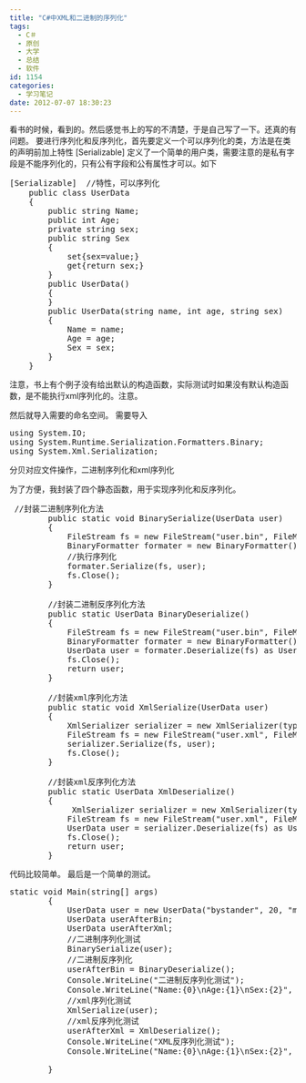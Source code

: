 ```yaml
---
title: "C#中XML和二进制的序列化"
tags:
  - C＃
  - 原创
  - 大学
  - 总结
  - 软件
id: 1154
categories:
  - 学习笔记
date: 2012-07-07 18:30:23
---
```


看书的时候，看到的。然后感觉书上的写的不清楚，于是自己写了一下。还真的有问题。
要进行序列化和反序列化，首先要定义一个可以序列化的类，方法是在类的声明前加上特性
[Serializable]
定义了一个简单的用户类，需要注意的是私有字段是不能序列化的，只有公有字段和公有属性才可以。如下

<pre class="lang:c# decode:true " >[Serializable]  //特性，可以序列化
    public class UserData
    {
        public string Name;
        public int Age;
        private string sex;
        public string Sex
        {
            set{sex=value;}
            get{return sex;}
        }
        public UserData() 
        { 
        }
        public UserData(string name, int age, string sex)
        {
            Name = name;
            Age = age;
            Sex = sex;
        }
    }</pre> 
注意，书上有个例子没有给出默认的构造函数，实际测试时如果没有默认构造函数，是不能执行xml序列化的。注意。

然后就导入需要的命名空间。
需要导入

<pre class="lang:c# decode:true " >using System.IO;
using System.Runtime.Serialization.Formatters.Binary;
using System.Xml.Serialization;</pre> 
分贝对应文件操作，二进制序列化和xml序列化

为了方便，我封装了四个静态函数，用于实现序列化和反序列化。

<pre class="lang:c# decode:true " > //封装二进制序列化方法
        public static void BinarySerialize(UserData user)
        {
            FileStream fs = new FileStream("user.bin", FileMode.Create);
            BinaryFormatter formater = new BinaryFormatter();
            //执行序列化
            formater.Serialize(fs, user);
            fs.Close();
        }

        //封装二进制反序列化方法
        public static UserData BinaryDeserialize()
        {
            FileStream fs = new FileStream("user.bin", FileMode.Open, FileAccess.Read, FileShare.Read);
            BinaryFormatter formater = new BinaryFormatter();
            UserData user = formater.Deserialize(fs) as UserData;
            fs.Close();
            return user;
        }

        //封装xml序列化方法
        public static void XmlSerialize(UserData user)
        {
            XmlSerializer serializer = new XmlSerializer(typeof(UserData));
            FileStream fs = new FileStream("user.xml", FileMode.Create);
            serializer.Serialize(fs, user);
            fs.Close();
        }

        //封装xml反序列化方法
        public static UserData XmlDeserialize()
        {
             XmlSerializer serializer = new XmlSerializer(typeof(UserData));
            FileStream fs = new FileStream("user.xml", FileMode.Open);
            UserData user = serializer.Deserialize(fs) as UserData;
            fs.Close();
            return user;
        }</pre> 
代码比较简单。
 最后是一个简单的测试。
<pre class="lang:c# decode:true " >static void Main(string[] args)
        {
            UserData user = new UserData("bystander", 20, "man");
            UserData userAfterBin;
            UserData userAfterXml;
            //二进制序列化测试
            BinarySerialize(user);
            //二进制反序列化
            userAfterBin = BinaryDeserialize();
            Console.WriteLine("二进制反序列化测试");
            Console.WriteLine("Name:{0}\nAge:{1}\nSex:{2}", userAfterBin.Name, userAfterBin.Age, userAfterBin.Sex);
            //xml序列化测试
            XmlSerialize(user);
            //xml反序列化测试
            userAfterXml = XmlDeserialize();
            Console.WriteLine("XML反序列化测试");
            Console.WriteLine("Name:{0}\nAge:{1}\nSex:{2}", userAfterXml.Name, userAfterXml.Age, userAfterXml.Sex);

        }</pre> 